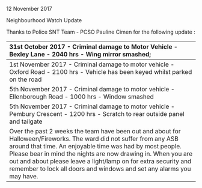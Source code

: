 12 November 2017

Neighbourhood Watch Update

Thanks to Police SNT Team - PCSO Pauline Cimen for the following update :

| 31st October 2017 - Criminal damage to Motor Vehicle - Bexley Lane - 2040 hrs - Wing mirror smashed;                                                                                                                                                                                                                                                                                       |
| :----------------------------------------------------------------------------------------------------------------------------------------------------------------------------------------------------------------------------------------------------------------------------------------------------------------------------------------------------------------------------------------- |
| 1st November 2017 - Criminal damage to motor vehicle - Oxford Road - 2100 hrs - Vehicle has been keyed whilst parked on the road                                                                                                                                                                                                                                                           |
| 5th November 2017 - Criminal damage to motor vehicle - Ellenborough Road - 1000 hrs - Window smashed                                                                                                                                                                                                                                                                                       |
| 5th November 2017 - Criminal damage to motor vehicle - Pembury Crescent - 1200 hrs - Scratch to rear outside panel and tailgate                                                                                                                                                                                                                                                            |
| Over the past 2 weeks the team have been out and about for Halloween/Fireworks. The ward did not suffer from any ASB around that time. An enjoyable time was had by most people. Please bear in mind the nights are now drawing in. When you are out and about please leave a light/lamp on for extra security and remember to lock all doors and windows and set any alarms you may have. |
